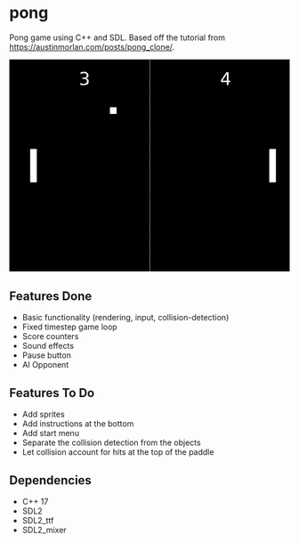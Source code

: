 # pong

Pong game using C++ and SDL. Based off the tutorial from https://austinmorlan.com/posts/pong_clone/.

![Gameplay Demo](demo.png)

## Features Done

- Basic functionality (rendering, input, collision-detection)
- Fixed timestep game loop
- Score counters
- Sound effects
- Pause button
- AI Opponent

## Features To Do
- Add sprites
- Add instructions at the bottom
- Add start menu
- Separate the collision detection from the objects
- Let collision account for hits at the top of the paddle

## Dependencies

- C++ 17  
- SDL2  
- SDL2_ttf 
- SDL2_mixer